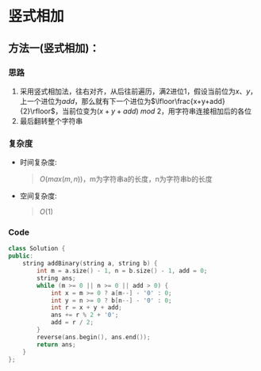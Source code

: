 # 竖式相加
## 方法一(竖式相加)：
### 思路
1. 采用竖式相加法，往右对齐，从后往前遍历，满$2$进位$1$，假设当前位为$x、y$，上一个进位为$add$，那么就有下一个进位为$\lfloor\frac{x+y+add}{2}\rfloor$，当前位变为$(x+y+add)\ mod\ 2$，用字符串连接相加后的各位
2. 最后翻转整个字符串
### 复杂度
- 时间复杂度:
  > $O(max(m,n))$，m为字符串a的长度，n为字符串b的长度
- 空间复杂度:
  > $O(1)$

### Code
```C++ []
class Solution {
public:
    string addBinary(string a, string b) {
        int m = a.size() - 1, n = b.size() - 1, add = 0;
        string ans;
        while (m >= 0 || n >= 0 || add > 0) {
            int x = m >= 0 ? a[m--] - '0' : 0;
            int y = n >= 0 ? b[n--] - '0' : 0;
            int r = x + y + add;
            ans += r % 2 + '0';
            add = r / 2;
        }
        reverse(ans.begin(), ans.end());
        return ans;
    }
};
```